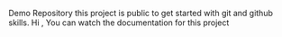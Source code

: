 Demo Repository 
this project is public to get started with git and github skills.
Hi , You can watch the documentation for this project
